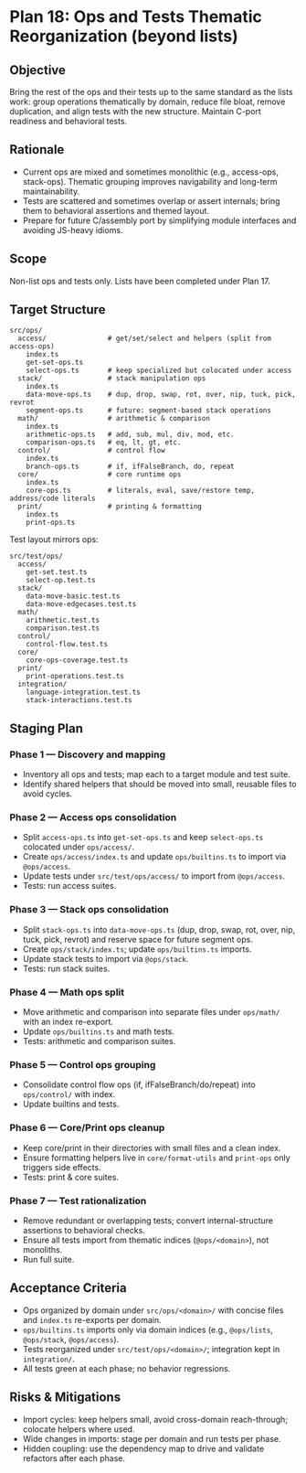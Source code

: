 # Plan 18: Ops and Tests Thematic Reorganization (beyond lists)

## Objective
Bring the rest of the ops and their tests up to the same standard as the lists work: group operations thematically by domain, reduce file bloat, remove duplication, and align tests with the new structure. Maintain C-port readiness and behavioral tests.

## Rationale
- Current ops are mixed and sometimes monolithic (e.g., access-ops, stack-ops). Thematic grouping improves navigability and long-term maintainability.
- Tests are scattered and sometimes overlap or assert internals; bring them to behavioral assertions and themed layout.
- Prepare for future C/assembly port by simplifying module interfaces and avoiding JS-heavy idioms.

## Scope
Non-list ops and tests only. Lists have been completed under Plan 17.

## Target Structure
```
src/ops/
  access/               # get/set/select and helpers (split from access-ops)
    index.ts
    get-set-ops.ts
    select-ops.ts       # keep specialized but colocated under access
  stack/                # stack manipulation ops
    index.ts
    data-move-ops.ts    # dup, drop, swap, rot, over, nip, tuck, pick, revrot
    segment-ops.ts      # future: segment-based stack operations
  math/                 # arithmetic & comparison
    index.ts
    arithmetic-ops.ts   # add, sub, mul, div, mod, etc.
    comparison-ops.ts   # eq, lt, gt, etc.
  control/              # control flow
    index.ts
    branch-ops.ts       # if, ifFalseBranch, do, repeat
  core/                 # core runtime ops
    index.ts
    core-ops.ts         # literals, eval, save/restore temp, address/code literals
  print/                # printing & formatting
    index.ts
    print-ops.ts
```

Test layout mirrors ops:
```
src/test/ops/
  access/
    get-set.test.ts
    select-op.test.ts
  stack/
    data-move-basic.test.ts
    data-move-edgecases.test.ts
  math/
    arithmetic.test.ts
    comparison.test.ts
  control/
    control-flow.test.ts
  core/
    core-ops-coverage.test.ts
  print/
    print-operations.test.ts
  integration/
    language-integration.test.ts
    stack-interactions.test.ts
```

## Staging Plan

### Phase 1 — Discovery and mapping
- Inventory all ops and tests; map each to a target module and test suite.
- Identify shared helpers that should be moved into small, reusable files to avoid cycles.

### Phase 2 — Access ops consolidation
- Split `access-ops.ts` into `get-set-ops.ts` and keep `select-ops.ts` colocated under `ops/access/`.
- Create `ops/access/index.ts` and update `ops/builtins.ts` to import via `@ops/access`.
- Update tests under `src/test/ops/access/` to import from `@ops/access`.
- Tests: run access suites.

### Phase 3 — Stack ops consolidation
- Split `stack-ops.ts` into `data-move-ops.ts` (dup, drop, swap, rot, over, nip, tuck, pick, revrot) and reserve space for future segment ops.
- Create `ops/stack/index.ts`; update `ops/builtins.ts` imports.
- Update stack tests to import via `@ops/stack`.
- Tests: run stack suites.

### Phase 4 — Math ops split
- Move arithmetic and comparison into separate files under `ops/math/` with an index re-export.
- Update `ops/builtins.ts` and math tests.
- Tests: arithmetic and comparison suites.

### Phase 5 — Control ops grouping
- Consolidate control flow ops (if, ifFalseBranch/do/repeat) into `ops/control/` with index.
- Update builtins and tests.

### Phase 6 — Core/Print ops cleanup
- Keep core/print in their directories with small files and a clean index.
- Ensure formatting helpers live in `core/format-utils` and `print-ops` only triggers side effects.
- Tests: print & core suites.

### Phase 7 — Test rationalization
- Remove redundant or overlapping tests; convert internal-structure assertions to behavioral checks.
- Ensure all tests import from thematic indices (`@ops/<domain>`), not monoliths.
- Run full suite.

## Acceptance Criteria
- Ops organized by domain under `src/ops/<domain>/` with concise files and `index.ts` re-exports per domain.
- `ops/builtins.ts` imports only via domain indices (e.g., `@ops/lists`, `@ops/stack`, `@ops/access`).
- Tests reorganized under `src/test/ops/<domain>/`; integration kept in `integration/`.
- All tests green at each phase; no behavior regressions.

## Risks & Mitigations
- Import cycles: keep helpers small, avoid cross-domain reach-through; colocate helpers where used.
- Wide changes in imports: stage per domain and run tests per phase.
- Hidden coupling: use the dependency map to drive and validate refactors after each phase.
